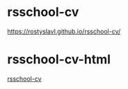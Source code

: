 # rsschool-cv
https://rostyslavl.github.io/rsschool-cv/

# rsschool-cv-html
[rsschool-cv](https://RostyslavL.github.io/rsschool-cv/cv)